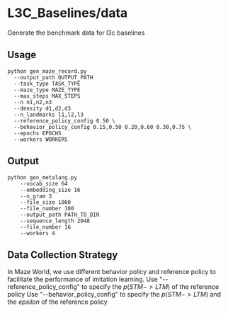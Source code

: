 # L3C_Baselines/data
Generate the benchmark data for l3c baselines

## Usage
```shell
python gen_maze_record.py 
  --output_path OUTPUT_PATH
  --task_type TASK_TYPE
  --maze_type MAZE_TYPE
  --max_steps MAX_STEPS
  --n n1,n2,n3
  --density d1,d2,d3
  --n_landmarks l1,l2,l3
  --reference_policy_config 0.50 \
  --behavior_policy_config 0.15,0.50 0.20,0.60 0.30,0.75 \
  --epochs EPOCHS
  --workers WORKERS
```

## Output
```shell
python gen_metalang.py 
	--vocab_size 64
	--embedding_size 16
	--n_gram 3
	--file_size 1000
	--file_number 100
	--output_path PATH_TO_DIR
	--sequence_length 2048 
	--file_number 16
	--workers 4
```

## Data Collection Strategy
In Maze World, we use different behavior policy and reference policy to facilitate the performance of imitation learning.
Use "--reference_policy_config" to specify the $p(STM->LTM)$ of the reference policy
Use "--behavior_policy_config" to specify the $p(STM->LTM)$ and the $epsilon$ of the reference policy
